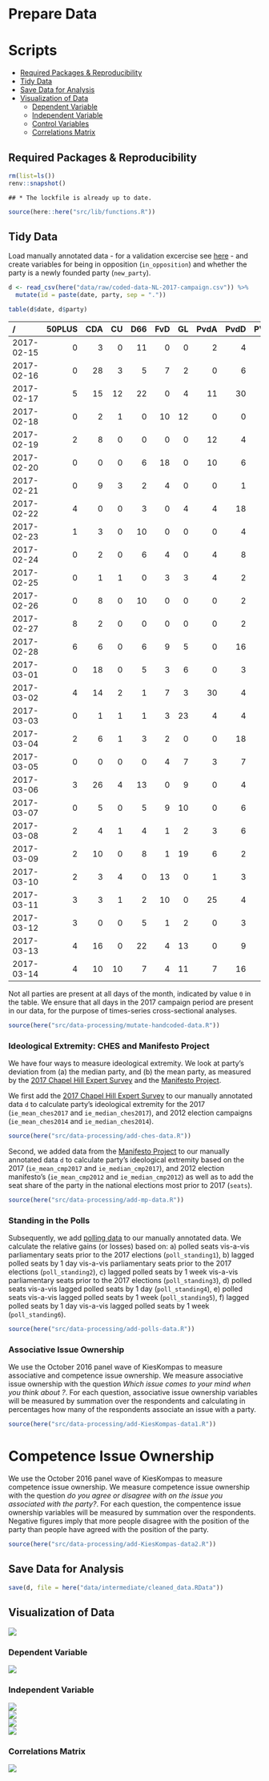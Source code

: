 Prepare Data
================

# Scripts

  - [Required Packages &
    Reproducibility](#required-packages-&-reproducibility)
  - [Tidy Data](#tidy-data)
  - [Save Data for Analysis](#save-data-for-analysis)
  - [Visualization of Data](#visualization-of-data)
      - [Dependent Variable](#dependent-variable)
      - [Independent Variable](#independent-variable)
      - [Control Variables](#control-variables)
      - [Correlations Matrix](#correlations-matrix)

## Required Packages & Reproducibility

``` r
rm(list=ls())
renv::snapshot()
```

    ## * The lockfile is already up to date.

``` r
source(here::here("src/lib/functions.R"))
```

## Tidy Data

Load manually annotated data - for a validation excercise see
[here](../../n) - and create variables for being in opposition
(`in_opposition`) and whether the party is a newly founded party
(`new_party`).

``` r
d <- read_csv(here("data/raw/coded-data-NL-2017-campaign.csv")) %>%
  mutate(id = paste(date, party, sep = "."))

table(d$date, d$party)
```

| /          | 50PLUS | CDA | CU | D66 | FvD | GL | PvdA | PvdD | PVV | SGP | SP | VVD |
| :--------- | -----: | --: | -: | --: | --: | -: | ---: | ---: | --: | --: | -: | --: |
| 2017-02-15 |      0 |   3 |  0 |  11 |   0 |  0 |    2 |    4 |   1 |   0 | 14 |   0 |
| 2017-02-16 |      0 |  28 |  3 |   5 |   7 |  2 |    0 |    6 |   0 |   0 | 15 |  21 |
| 2017-02-17 |      5 |  15 | 12 |  22 |   0 |  4 |   11 |   30 |   0 |   8 |  4 |   6 |
| 2017-02-18 |      0 |   2 |  1 |   0 |  10 | 12 |    0 |    0 |   7 |   0 |  1 |   1 |
| 2017-02-19 |      2 |   8 |  0 |   0 |   0 |  0 |   12 |    4 |   0 |   0 |  0 |   0 |
| 2017-02-20 |      0 |   0 |  0 |   6 |  18 |  0 |   10 |    6 |   1 |   0 |  5 |   6 |
| 2017-02-21 |      0 |   9 |  3 |   2 |   4 |  0 |    0 |    1 |   0 |   0 |  9 |   0 |
| 2017-02-22 |      4 |   0 |  0 |   3 |   0 |  4 |    4 |   18 |   0 |   1 |  0 |   0 |
| 2017-02-23 |      1 |   3 |  0 |  10 |   0 |  0 |    0 |    4 |   0 |   1 |  5 |   0 |
| 2017-02-24 |      0 |   2 |  0 |   6 |   4 |  0 |    4 |    8 |   0 |   7 | 15 |   0 |
| 2017-02-25 |      0 |   1 |  1 |   0 |   3 |  3 |    4 |    2 |   2 |   0 |  1 |   0 |
| 2017-02-26 |      0 |   8 |  0 |  10 |   0 |  0 |    0 |    2 |   1 |   1 | 10 |   1 |
| 2017-02-27 |      8 |   2 |  0 |   0 |   0 |  0 |    0 |    2 |   0 |   0 | 15 |   2 |
| 2017-02-28 |      6 |   6 |  0 |   6 |   9 |  5 |    0 |   16 |   0 |   1 |  8 |   0 |
| 2017-03-01 |      0 |  18 |  0 |   5 |   3 |  6 |    0 |    3 |   3 |   2 | 11 |   0 |
| 2017-03-02 |      4 |  14 |  2 |   1 |   7 |  3 |   30 |    4 |   0 |   6 |  8 |   8 |
| 2017-03-03 |      0 |   1 |  1 |   1 |   3 | 23 |    4 |    4 |   0 |   7 |  7 |  11 |
| 2017-03-04 |      2 |   6 |  1 |   3 |   2 |  0 |    0 |   18 |   0 |   5 |  5 |   0 |
| 2017-03-05 |      0 |   0 |  0 |   0 |   4 |  7 |    3 |    7 |   0 |   0 |  3 |   0 |
| 2017-03-06 |      3 |  26 |  4 |  13 |   0 |  9 |    0 |    4 |   3 |  17 |  1 |  13 |
| 2017-03-07 |      0 |   5 |  0 |   5 |   9 | 10 |    0 |    6 |   0 |   6 | 15 |   3 |
| 2017-03-08 |      2 |   4 |  1 |   4 |   1 |  2 |    3 |    6 |   0 |   3 | 11 |   0 |
| 2017-03-09 |      2 |  10 |  0 |   8 |   1 | 19 |    6 |    2 |   1 |   0 | 14 |  11 |
| 2017-03-10 |      2 |   3 |  4 |   0 |  13 |  0 |    1 |    3 |   2 |   0 |  6 |   4 |
| 2017-03-11 |      3 |   3 |  1 |   2 |  10 |  0 |   25 |    4 |   0 |   7 |  1 |  16 |
| 2017-03-12 |      3 |   0 |  0 |   5 |   1 |  2 |    0 |    3 |   6 |   0 |  2 |   5 |
| 2017-03-13 |      4 |  16 |  0 |  22 |   4 | 13 |    0 |    9 |   0 |   9 |  5 |   3 |
| 2017-03-14 |      4 |  10 | 10 |   7 |   4 | 11 |    7 |   16 |   1 |  11 | 24 |  15 |

Not all parties are present at all days of the month, indicated by value
`0` in the table. We ensure that all days in the 2017 campaign period
are present in our data, for the purpose of times-series cross-sectional
analyses.

``` r
source(here("src/data-processing/mutate-handcoded-data.R"))
```

### Ideological Extremity: CHES and Manifesto Project

We have four ways to measure ideological extremity. We look at party’s
deviation from (a) the median party, and (b) the mean party, as measured
by the [2017 Chapel Hill Expert
Survey](https://www.chesdata.eu/2017-chapel-hill-expert-survey) and the
[Manifesto Project](https://manifesto-project.wzb.eu/).

We first add the [2017 Chapel Hill Expert
Survey](https://www.chesdata.eu/s/CHES_means_2017.csv) to our manually
annotated data `d` to calculate party’s ideological extremity for the
2017 (`ie_mean_ches2017` and `ie_median_ches2017`), and 2012 election
campaigns (`ie_mean_ches2014` and `ie_median_ches2014`).

``` r
source(here("src/data-processing/add-ches-data.R"))
```

Second, we added data from the [Manifesto
Project](https://manifesto-project.wzb.eu) to our manually annotated
data `d` to calculate party’s ideological extremity based on the 2017
(`ie_mean_cmp2017` and `ie_median_cmp2017`), and 2012 election
manifesto’s (`ie_mean_cmp2012` and `ie_median_cmp2012`) as well as to
add the seat share of the party in the national elections most prior to
2017 (`seats`).

``` r
source(here("src/data-processing/add-mp-data.R"))
```

### Standing in the Polls

Subsequently, we add [polling
data](https://nl.wikipedia.org/wiki/Tweede_Kamerverkiezingen_2017/Peilingen)
to our manually annotated data. We calculate the relative gains (or
losses) based on: a) polled seats vis-a-vis parliamentary seats prior to
the 2017 elections (`poll_standing1`), b) lagged polled seats by 1 day
vis-a-vis parliamentary seats prior to the 2017 elections
(`poll_standing2`), c) lagged polled seats by 1 week vis-a-vis
parliamentary seats prior to the 2017 elections (`poll_standing3`), d)
polled seats vis-a-vis lagged polled seats by 1 day (`poll_standing4`),
e) polled seats vis-a-vis lagged polled seats by 1 week
(`poll_standing5`), f) lagged polled seats by 1 day vis-a-vis lagged
polled seats by 1 week (`poll_standing6`).

``` r
source(here("src/data-processing/add-polls-data.R"))
```

### Associative Issue Ownership

We use the October 2016 panel wave of KiesKompas to measure associative
and competence issue ownership. We measure associative issue ownership
with the question *Which issue comes to your mind when you think about
<party>?*. For each question, associative issue ownership variables will
be measured by summation over the respondents and calculating in
percentages how many of the respondents associate an issue with a party.

``` r
source(here("src/data-processing/add-KiesKompas-data1.R"))
```

# Competence Issue Ownership

We use the October 2016 panel wave of KiesKompas to measure competence
issue ownership. We measure competence issue ownership with the question
*do you agree or disagree with <party> on the issue you associated with
the party?*. For each question, the compentence issue ownership
variables will be measured by summation over the respondents. Negative
figures imply that more people disagree with the position of the party
than people have agreed with the position of the
party.

``` r
source(here("src/data-processing/add-KiesKompas-data2.R"))
```

## Save Data for Analysis

``` r
save(d, file = here("data/intermediate/cleaned_data.RData"))
```

## Visualization of Data

<img src="../../report/figures/Overview of Appeals per Medium-1.png" style="display: block; margin: auto;" />

### Dependent Variable

<img src="../../report/figures/Dependent Variable-1.png" style="display: block; margin: auto;" />

### Independent Variable

<img src="../../report/figures/Independent Variables - JI-1.png" style="display: block; margin: auto;" />

<img src="../../report/figures/Independent Variables - Polls-1.png" style="display: block; margin: auto;" />

<img src="../../report/figures/Independent Variables - IO-1.png" style="display: block; margin: auto;" />

<img src="../../report/figures/Independent Variables - IE-1.png" style="display: block; margin: auto;" />

### Correlations Matrix

<img src="../../report/figures/Correlations Matrix-1.png" style="display: block; margin: auto;" />
